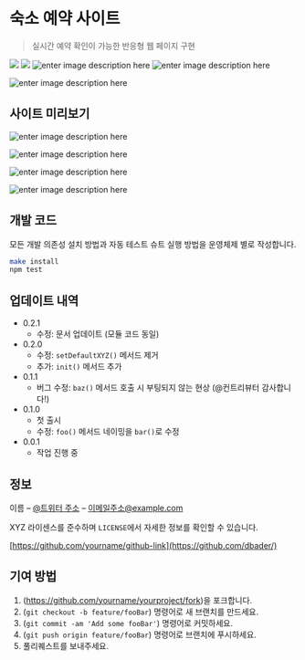 # 숙소 예약 사이트
> 실시간 예약 확인이 가능한 반응형 웹 페이지 구현

![](https://user-images.githubusercontent.com/47839204/64582458-87656580-d3c8-11e9-8fcd-b1d702286a9e.JPG)
![](https://user-images.githubusercontent.com/47839204/64582459-87656580-d3c8-11e9-8e50-d0e617c3c6f0.JPG)
![enter image description here](https://user-images.githubusercontent.com/47839204/64582460-87fdfc00-d3c8-11e9-9e1d-7a13e209e86d.JPG)
![enter image description here](https://user-images.githubusercontent.com/47839204/64582461-87fdfc00-d3c8-11e9-99e4-012509e00ed2.JPG)


![enter image description here](https://user-images.githubusercontent.com/47839204/64582440-846a7500-d3c8-11e9-9a1b-b461d34fa8ef.JPG)

## 사이트 미리보기

![enter image description here](https://user-images.githubusercontent.com/47839204/64582447-859ba200-d3c8-11e9-9fb5-982893d918d3.JPG)

![enter image description here](https://user-images.githubusercontent.com/47839204/64582448-859ba200-d3c8-11e9-9bd3-a76c78c6460d.JPG)

![enter image description here](https://user-images.githubusercontent.com/47839204/64582449-86343880-d3c8-11e9-8373-42f94e1505e5.JPG)

![enter image description here](https://user-images.githubusercontent.com/47839204/64582450-86343880-d3c8-11e9-85c8-56a6c5195ab0.JPG)


## 개발 코드

모든 개발 의존성 설치 방법과 자동 테스트 슈트 실행 방법을 운영체제 별로 작성합니다.

```sh
make install
npm test
```

## 업데이트 내역

* 0.2.1
    * 수정: 문서 업데이트 (모듈 코드 동일)
* 0.2.0
    * 수정: `setDefaultXYZ()` 메서드 제거
    * 추가: `init()` 메서드 추가
* 0.1.1
    * 버그 수정: `baz()` 메서드 호출 시 부팅되지 않는 현상 (@컨트리뷰터 감사합니다!)
* 0.1.0
    * 첫 출시
    * 수정: `foo()` 메서드 네이밍을 `bar()`로 수정
* 0.0.1
    * 작업 진행 중

## 정보

이름 – [@트위터 주소](https://twitter.com/dbader_org) – 이메일주소@example.com

XYZ 라이센스를 준수하며 ``LICENSE``에서 자세한 정보를 확인할 수 있습니다.

[https://github.com/yourname/github-link](https://github.com/dbader/)

## 기여 방법

1. (<https://github.com/yourname/yourproject/fork>)을 포크합니다.
2. (`git checkout -b feature/fooBar`) 명령어로 새 브랜치를 만드세요.
3. (`git commit -am 'Add some fooBar'`) 명령어로 커밋하세요.
4. (`git push origin feature/fooBar`) 명령어로 브랜치에 푸시하세요. 
5. 풀리퀘스트를 보내주세요.

<!-- Markdown link & img dfn's -->
[npm-image]: https://img.shields.io/npm/v/datadog-metrics.svg?style=flat-square
[npm-url]: https://npmjs.org/package/datadog-metrics
[npm-downloads]: https://img.shields.io/npm/dm/datadog-metrics.svg?style=flat-square
[travis-image]: https://img.shields.io/travis/dbader/node-datadog-metrics/master.svg?style=flat-square
[travis-url]: https://travis-ci.org/dbader/node-datadog-metrics
[wiki]: https://github.com/yourname/yourproject/wiki

<!--stackedit_data:
eyJoaXN0b3J5IjpbMTI3NDQ0NDM4MF19
-->